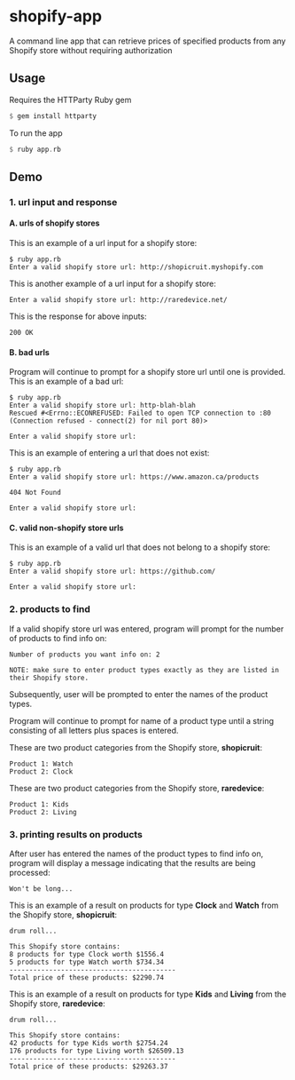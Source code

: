 # shopify-app
A command line app that can retrieve prices of specified products from any Shopify store without requiring authorization

## Usage
Requires the HTTParty Ruby gem 
```Haskell
$ gem install httparty
```
To run the app 
```Haskell
$ ruby app.rb
```

## Demo
### 1. url input and response
#### A. urls of shopify stores
This is an example of a url input for a shopify store:
```Shell
$ ruby app.rb
Enter a valid shopify store url: http://shopicruit.myshopify.com
```
This is another example of a url input for a shopify store: 
```Shell
Enter a valid shopify store url: http://raredevice.net/
```
This is the response for above inputs: 
```Shell
200 OK
```
#### B. bad urls
Program will continue to prompt for a shopify store url until one is provided.
This is an example of a bad url:
```Shell
$ ruby app.rb
Enter a valid shopify store url: http-blah-blah
Rescued #<Errno::ECONREFUSED: Failed to open TCP connection to :80 (Connection refused - connect(2) for nil port 80)>

Enter a valid shopify store url:
```
This is an example of entering a url that does not exist: 
```Shell
$ ruby app.rb
Enter a valid shopify store url: https://www.amazon.ca/products

404 Not Found

Enter a valid shopify store url:
```
#### C. valid non-shopify store urls
This is an example of a valid url that does not belong to a shopify store:
```Shell
$ ruby app.rb
Enter a valid shopify store url: https://github.com/

Enter a valid shopify store url:
```

### 2. products to find
If a valid shopify store url was entered, program will prompt for the number of products to find info on:
```
Number of products you want info on: 2

NOTE: make sure to enter product types exactly as they are listed in their Shopify store.
```
Subsequently, user will be prompted to enter the names of the product types.

Program will continue to prompt for name of a product type until a string consisting of all letters plus spaces is entered.

These are two product categories from the Shopify store, **shopicruit**:
```
Product 1: Watch
Product 2: Clock
```

These are two product categories from the Shopify store, **raredevice**:
```
Product 1: Kids
Product 2: Living
```

### 3. printing results on products
After user has entered the names of the product types to find info on, program will display a message indicating 
that the results are being processed:
```
Won't be long...
```

This is an example of a result on products for type **Clock** and **Watch** from the Shopify store, **shopicruit**:
```
drum roll...

This Shopify store contains:
8 products for type Clock worth $1556.4
5 products for type Watch worth $734.34
------------------------------------------
Total price of these products: $2290.74
```

This is an example of a result on products for type **Kids** and **Living** from the Shopify store, **raredevice**:
```
drum roll...

This Shopify store contains:
42 products for type Kids worth $2754.24
176 products for type Living worth $26509.13
------------------------------------------
Total price of these products: $29263.37
```


